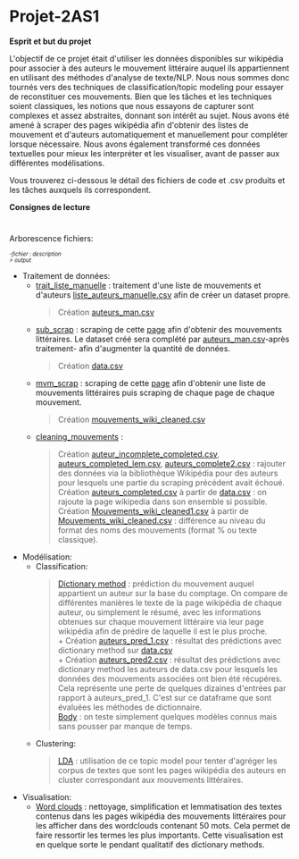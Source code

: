 # Projet-2AS1

**Esprit et but du projet** 

L'objectif de ce projet était d'utiliser les données disponibles sur wikipédia pour associer à des auteurs le mouvement littéraire auquel ils appartiennent en utilisant des méthodes d'analyse de texte/NLP. Nous nous sommes donc tournés vers des techniques de classification/topic modeling pour essayer de reconstituer ces mouvements. Bien que les tâches et les techniques soient classiques, les notions que nous essayons de capturer sont complexes et assez abstraites, donnant son intérêt au sujet.
Nous avons été amené à scraper des pages wikipédia afin d'obtenir des listes de mouvement et d'auteurs automatiquement et manuellement pour compléter lorsque nécessaire. 
Nous avons également transformé ces données textuelles pour mieux les interpréter et les visualiser, avant de passer aux différentes modélisations. 

Vous trouverez ci-dessous le détail des fichiers de code et .csv produits et les tâches auxquels ils correspondent.

**Consignes de lecture**
#
Arborescence fichiers:<br>

<sub><sup>*-fichier : description*</sup></sub><br>
     <sub><sup>*> output*</sup></sub>

- Traitement de données:
    - [trait_liste_manuelle](trait_liste_manuelle.ipynb) : traitement d'une liste de mouvements et d'auteurs [liste_auteurs_manuelle.csv](liste_auteurs_manuelle.csv) afin de créer un dataset propre.
        > Création [auteurs_man.csv](auteurs_man.csv)
    - [sub_scrap](sub_scrap.ipynb) : scraping de cette [page](https://fr.wikipedia.org/wiki/Cat%C3%A9gorie:%C3%89crivain_par_mouvement_ou_courant_litt%C3%A9raire) afin d'obtenir des mouvements littéraires. Le dataset créé sera complété par [auteurs_man.csv](auteurs_man.csv)-après traitement- afin d'augmenter la quantité de données.
        > Création [data.csv](data.csv)
    - [mvm_scrap](mvm_scrap.ipynb) : scraping de cette [page](https://fr.wikipedia.org/wiki/Liste_des_mouvements_litt%C3%A9raires) afin d'obtenir une liste de mouvements littéraires puis scraping de chaque page de chaque mouvement.
        > Création [mouvements_wiki_cleaned.csv](Mouvements_wiki_cleaned.csv) 
    - [cleaning_mouvements](cleaning_mouvements.ipynb) :
        > Création [auteur_incomplete_completed.csv](auteur_incomplete_completed.csv), [auteurs_completed_lem.csv](auteurs_completed_lem.csv), [auteurs_complete2.csv](auteurs_complete2.csv) : rajouter des données via la bibliothèque Wikipédia pour des auteurs pour lesquels une partie du scraping précédent avait échoué.
        > Création [auteurs_completed.csv](auteurs_completed.ipynb) à partir de [data.csv](data.ipynb) : on rajoute la page wikipedia dans son ensemble si possible.<br>
        > Création [Mouvements_wiki_cleaned1.csv](Mouvements_wiki_cleaned1.csv) à partir de [Mouvements_wiki_cleaned.csv](Mouvements_wiki_cleaned.csv) : différence au niveau du format des noms des mouvements (format % ou texte classique).<br>
- Modélisation:
    - Classification:
        > [Dictionary method](pred_dictionary_method.ipynb) : prédiction du mouvement auquel appartient un auteur sur la base du comptage. On compare de différentes manières le texte de la page wikipédia de chaque auteur, ou simplement le résumé, avec les informations obtenues sur chaque mouvement littéraire via leur page wikipédia afin de prédire de laquelle il est le plus proche.<br>
                + Création [auteurs_pred_1.csv](auteurs_pred_1.csv) : résultat des prédictions avec dictionary method sur [data.csv](data.csv) <br>
                + Création [auteurs_pred2.csv](auteurs_pred2.csv) : résultat des prédictions avec dictionary method les auteurs de data.csv pour lesquels les données des mouvements associées ont bien été récupéres. Cela représente une perte de quelques dizaines d'entrées par rapport à auteurs_pred_1. C'est sur ce dataframe que sont évaluées les méthodes de dictionnaire. <br>
        > [Body](body.ipynb) : on teste simplement quelques modèles connus mais sans pousser par manque de temps.
    - Clustering: 
        > [LDA](LDA.ipynb) : utilisation de ce topic model pour tenter d'agréger les corpus de textes que sont les pages wikipédia des auteurs en cluster correspondant aux mouvements littéraires.
- Visualisation:
    - [Word clouds](projet_python_visualisation.ipynb) : nettoyage, simplification et lemmatisation des textes contenus dans les pages wikipédia des mouvements littéraires pour les afficher dans des wordclouds contenant 50 mots. Cela permet de faire ressortir les termes les plus importants. Cette visualisation est en quelque sorte le pendant qualitatif des dictionary methods.
